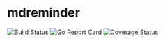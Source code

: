 # mdreminder

[![Build Status](https://travis-ci.org/AaronWharton/mdreminder.svg?branch=master)](https://travis-ci.org/AaronWharton/mdreminder)
[![Go Report Card](https://goreportcard.com/badge/github.com/AaronWharton/mdreminder)](https://goreportcard.com/report/github.com/AaronWharton/mdreminder)
[![Coverage Status](https://coveralls.io/repos/github/AaronWharton/mdreminder/badge.svg?branch=master)](https://coveralls.io/github/AaronWharton/mdreminder?branch=master)
